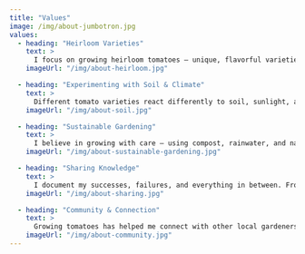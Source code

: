 ```yaml
---
title: "Values"
image: /img/about-jumbotron.jpg
values:
  - heading: "Heirloom Varieties"
    text: >
      I focus on growing heirloom tomatoes — unique, flavorful varieties passed down through generations. These tomatoes are known for their rich taste, diverse colors, and history. Each plant has a story, and I love keeping those stories alive.
    imageUrl: "/img/about-heirloom.jpg"

  - heading: "Experimenting with Soil & Climate"
    text: >
      Different tomato varieties react differently to soil, sunlight, and water. I experiment with planting methods to understand what helps each type thrive, especially in Ottawa's unique climate.
    imageUrl: "/img/about-soil.jpg"

  - heading: "Sustainable Gardening"
    text: >
      I believe in growing with care — using compost, rainwater, and natural pest control whenever possible. It's all about working with nature, not against it, to keep the garden (and planet) healthy.
    imageUrl: "/img/about-sustainable-gardening.jpg"

  - heading: "Sharing Knowledge"
    text: >
      I document my successes, failures, and everything in between. From seed-starting tips to staking techniques, I want to help others grow their own tomatoes with confidence.
    imageUrl: "/img/about-sharing.jpg"

  - heading: "Community & Connection"
    text: >
      Growing tomatoes has helped me connect with other local gardeners and tomato lovers. Through this site, I hope to build a small community where we can share ideas, seeds, and stories.
    imageUrl: "/img/about-community.jpg"
---
```

